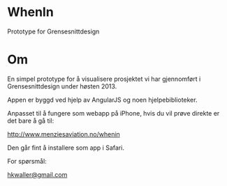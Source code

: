 WhenIn
====

Prototype for Grensesnittdesign


Om
====

En simpel prototype for å visualisere prosjektet vi har gjennomført i Grensesnittdesign under høsten 2013.

Appen er byggd ved hjelp av AngularJS og noen hjelpebiblioteker.

Anpasset til å fungere som webapp på iPhone, hvis du vil prøve direkte er det bare å gå til:

http://www.menziesaviation.no/whenin

Den går fint å installere som app i Safari.

For spørsmål:

hkwaller@gmail.com
